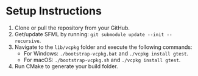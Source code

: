 # Setup Instructions

1. Clone or pull the repository from your GitHub.  
2. Get/update SFML by running: `git submodule update --init --recursive`.  
3. Navigate to the `lib/vcpkg` folder and execute the following commands:  
   - For Windows: `./bootstrap-vcpkg.bat` and `./vcpkg install gtest`.  
   - For macOS: `./bootstrap-vcpkg.sh` and `./vcpkg install gtest`.  
4. Run CMake to generate your build folder.
